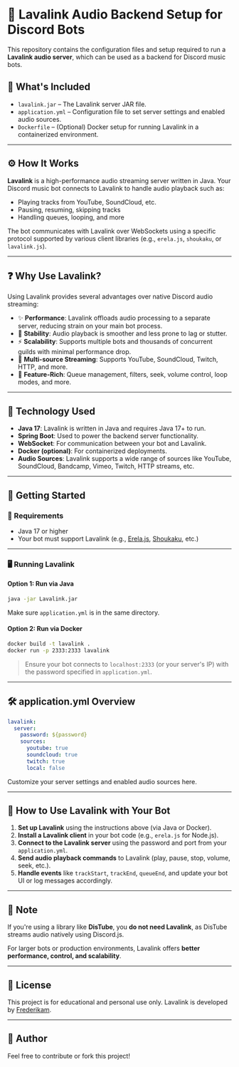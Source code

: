 # 🎵 Lavalink Audio Backend Setup for Discord Bots

This repository contains the configuration files and setup required to run a **Lavalink audio server**, which can be used as a backend for Discord music bots.

## 📆 What's Included

- `lavalink.jar` – The Lavalink server JAR file.
- `application.yml` – Configuration file to set server settings and enabled audio sources.
- `Dockerfile` – (Optional) Docker setup for running Lavalink in a containerized environment.

---

## ⚙️ How It Works

**Lavalink** is a high-performance audio streaming server written in Java. Your Discord music bot connects to Lavalink to handle audio playback such as:

- Playing tracks from YouTube, SoundCloud, etc.
- Pausing, resuming, skipping tracks
- Handling queues, looping, and more

The bot communicates with Lavalink over WebSockets using a specific protocol supported by various client libraries (e.g., `erela.js`, `shoukaku`, or `lavalink.js`).

---

## ❓ Why Use Lavalink?

Using Lavalink provides several advantages over native Discord audio streaming:

- ✨ **Performance**: Lavalink offloads audio processing to a separate server, reducing strain on your main bot process.
- 🔄 **Stability**: Audio playback is smoother and less prone to lag or stutter.
- ⚡ **Scalability**: Supports multiple bots and thousands of concurrent guilds with minimal performance drop.
- 🚀 **Multi-source Streaming**: Supports YouTube, SoundCloud, Twitch, HTTP, and more.
- 🔧 **Feature-Rich**: Queue management, filters, seek, volume control, loop modes, and more.

---

## 📅 Technology Used

- **Java 17**: Lavalink is written in Java and requires Java 17+ to run.
- **Spring Boot**: Used to power the backend server functionality.
- **WebSocket**: For communication between your bot and Lavalink.
- **Docker (optional)**: For containerized deployments.
- **Audio Sources**: Lavalink supports a wide range of sources like YouTube, SoundCloud, Bandcamp, Vimeo, Twitch, HTTP streams, etc.

---

## 🚀 Getting Started

### 🔧 Requirements

- Java 17 or higher
- Your bot must support Lavalink (e.g., [Erela.js](https://www.npmjs.com/package/erela.js), [Shoukaku](https://www.npmjs.com/package/shoukaku), etc.)

---

### 🖥️ Running Lavalink

#### Option 1: Run via Java

```bash
java -jar Lavalink.jar
```

Make sure `application.yml` is in the same directory.

#### Option 2: Run via Docker

```bash
docker build -t lavalink .
docker run -p 2333:2333 lavalink
```

> Ensure your bot connects to `localhost:2333` (or your server's IP) with the password specified in `application.yml`.

---

## 🛠 application.yml Overview

```yaml
lavalink:
  server:
    password: ${password}
    sources:
      youtube: true
      soundcloud: true
      twitch: true
      local: false
```

Customize your server settings and enabled audio sources here.

---

## 📙 How to Use Lavalink with Your Bot

1. **Set up Lavalink** using the instructions above (via Java or Docker).
2. **Install a Lavalink client** in your bot code (e.g., `erela.js` for Node.js).
3. **Connect to the Lavalink server** using the password and port from your `application.yml`.
4. **Send audio playback commands** to Lavalink (play, pause, stop, volume, seek, etc.).
5. **Handle events** like `trackStart`, `trackEnd`, `queueEnd`, and update your bot UI or log messages accordingly.

---

## 🧐 Note

If you're using a library like **DisTube**, you **do not need Lavalink**, as DisTube streams audio natively using Discord.js.

For larger bots or production environments, Lavalink offers **better performance, control, and scalability**.

---

## 📄 License

This project is for educational and personal use only. Lavalink is developed by [Frederikam](https://github.com/freyacodes/Lavalink).

---

## 👤 Author
  
Feel free to contribute or fork this project!

